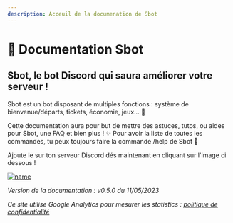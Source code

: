 ```yaml
---
description: Acceuil de la documenation de Sbot
---
```


# 🤖 Documentation Sbot

## **Sbot**, le bot Discord qui saura améliorer votre serveur !

Sbot est un bot disposant de multiples fonctions : système de bienvenue/départs, tickets, économie, jeux... 🚀

Cette documentation aura pour but de mettre des astuces, tutos, ou aides pour Sbot, une FAQ et bien plus ! ✨ Pour avoir la liste de toutes les commandes, tu peux toujours faire la commande /help de Sbot 🤖

Ajoute le sur ton serveur Discord dés maintenant en cliquant sur l'image ci dessous !&#x20;

[![name](https://cdn.discordapp.com/avatars/988866995393024040/62ede995b6ba42d985a87d48300688fa.webp)](https://top.gg/bot/988866995393024040)

_Version de la documentation : v0.5.0 du 11/05/2023_

_Ce site utilise Google Analytics pour mesurer les statistics :_ [_politique de confidentialité_](https://docs.google.com/document/d/1MTEIMTRiVkMrmS4-6XdPMRrpNRWhPtQeJtR-w7RkB9Q/edit?usp=sharing)

